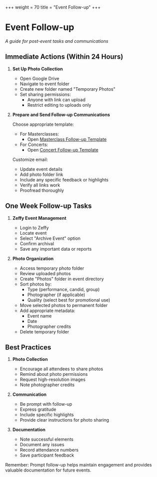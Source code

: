 +++
weight = 70
title = "Event Follow-up" 
+++ 

# Event Follow-up
*A guide for post-event tasks and communications*

## Immediate Actions (Within 24 Hours)

1. **Set Up Photo Collection**
   - Open Google Drive
   - Navigate to event folder
   - Create new folder named "Temporary Photos"
   - Set sharing permissions:
     - Anyone with link can upload
     - Restrict editing to uploads only

2. **Prepare and Send Follow-up Communications**
   
   Choose appropriate template:
   - For Masterclasses:
     - Open [Masterclass Follow-up Template](https://docs.google.com/document/d/1qXCjGQjEyJ0iXW67sdmpvdTIxTnHUHY5dAqJZe7LsEU/edit?usp=sharing)
   - For Concerts:
     - Open [Concert Follow-up Template](https://docs.google.com/document/d/1IGPK3yBc5QWE_8pyfQqXkoSl4aecBGcPBlRKtz4PnQs/edit?usp=sharing)

   Customize email:
   - Update event details
   - Add photo folder link
   - Include any specific feedback or highlights
   - Verify all links work
   - Proofread thoroughly

## One Week Follow-up Tasks

1. **Zeffy Event Management**
   - Login to Zeffy
   - Locate event
   - Select "Archive Event" option
   - Confirm archival
   - Save any important data or reports

2. **Photo Organization**
   - Access temporary photo folder
   - Review uploaded photos
   - Create "Photos" folder in event directory
   - Sort photos by:
     - Type (performance, candid, group)
     - Photographer (if applicable)
     - Quality (select best for promotional use)
   - Move selected photos to permanent folder
   - Add appropriate metadata:
     - Event name
     - Date
     - Photographer credits
   - Delete temporary folder

## Best Practices

1. **Photo Collection**
   - Encourage all attendees to share photos
   - Remind about photo permissions
   - Request high-resolution images
   - Note photographer credits

2. **Communication**
   - Be prompt with follow-up
   - Express gratitude
   - Include specific highlights
   - Provide clear instructions for photo sharing

3. **Documentation**
   - Note successful elements
   - Document any issues
   - Record attendance numbers
   - Save participant feedback

Remember: Prompt follow-up helps maintain engagement and provides valuable documentation for future events.